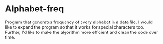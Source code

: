 # Alphabet-freq
Program that generates frequency of every alphabet in a data file. 
I would like to expand the program so that it works for special characters too.
Further, I'd like to make the algorithm more efficient and clean the code over time. 



